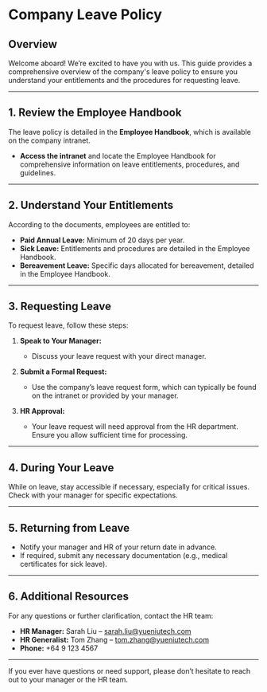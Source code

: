 # Company Leave Policy

## Overview
Welcome aboard! We’re excited to have you with us. This guide provides a comprehensive overview of the company's leave policy to ensure you understand your entitlements and the procedures for requesting leave.

---

## 1. Review the Employee Handbook
The leave policy is detailed in the **Employee Handbook**, which is available on the company intranet.

- **Access the intranet** and locate the Employee Handbook for comprehensive information on leave entitlements, procedures, and guidelines.

---

## 2. Understand Your Entitlements
According to the documents, employees are entitled to:

- **Paid Annual Leave:** Minimum of 20 days per year.
- **Sick Leave:** Entitlements and procedures are detailed in the Employee Handbook.
- **Bereavement Leave:** Specific days allocated for bereavement, detailed in the Employee Handbook.

---

## 3. Requesting Leave
To request leave, follow these steps:

1. **Speak to Your Manager:**
   - Discuss your leave request with your direct manager.

2. **Submit a Formal Request:**
   - Use the company’s leave request form, which can typically be found on the intranet or provided by your manager.

3. **HR Approval:**
   - Your leave request will need approval from the HR department. Ensure you allow sufficient time for processing.

---

## 4. During Your Leave
While on leave, stay accessible if necessary, especially for critical issues. Check with your manager for specific expectations.

---

## 5. Returning from Leave
- Notify your manager and HR of your return date in advance.
- If required, submit any necessary documentation (e.g., medical certificates for sick leave).

---

## 6. Additional Resources
For any questions or further clarification, contact the HR team:

- **HR Manager:** Sarah Liu – sarah.liu@yueniutech.com
- **HR Generalist:** Tom Zhang – tom.zhang@yueniutech.com
- **Phone:** +64 9 123 4567

---

If you ever have questions or need support, please don’t hesitate to reach out to your manager or the HR team.